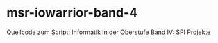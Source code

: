 msr-iowarrior-band-4
====================

Quellcode zum Script: Informatik in der Oberstufe Band IV: SPI Projekte
